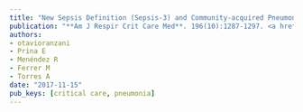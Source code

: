```yaml
---
title: "New Sepsis Definition (Sepsis-3) and Community-acquired Pneumonia Mortality. A Validation and Clinical Decision-Making Study"
publication: "**Am J Respir Crit Care Med**. 196(10):1287-1297. <a href='https://doi.org/10.1164/rccm.201611-2262oc' target='_blank' rel='noopener noreferrer'>10.1164/rccm.201611-2262oc</a>"
authors:
- otavioranzani
- Prina E
- Menéndez R
- Ferrer M
- Torres A
date: "2017-11-15"
pub_keys: [critical care, pneumonia]
---
```

